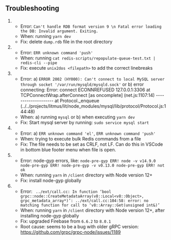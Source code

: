 
## Troubleshooting
1. 
    - Error: `Can't handle RDB format version 9 \n Fatal error loading the DB: Invalid argument. Exiting.`
    - When: running `yarn dev`
    - Fix: delete `dump.rdb` file in the root directory
2.
    - Error: `ERR unknown command 'push'`
    - When: running `cat redis-scripts/repopulate-queue-test.txt | redis-cli --pipe`
    - Fix: execute `unix2dos <filepath>` to add the correct linebreaks 
3.
    - Error: 
        a) `ERROR 2002 (HY000): Can't connect to local MySQL server through socket '/var/run/mysqld/mysqld.sock'` or 
        b) error connecting: Error: connect ECONNREFUSED 127.0.0.1:3306
             at TCPConnectWrap.afterConnect [as oncomplete] (net.js:1107:14)
             --------------------
             at Protocol._enqueue (../../projects/litmus/lit/node_modules/mysql/lib/protocol/Protocol.js:144:48)
    - When: a) running `mysql` or b) when executing `yarn dev`
    - Fix: Start mysql server by running: `sudo service mysql start`
4.
    - Error: 
        a) `ERR unknown command 'el'`, `ERR unknown command 'push'`
    - When: trying to execute bulk Redis commands from a file
    - Fix: The file needs to be set as CRLF, not LF. Can do this in VSCode in bottom blue footer menu when file is open.

5. 
    - Error: node-gyp errors, like: `node-pre-gyp ERR! node -v v14.9.0 node-pre-gyp ERR! node-pre-gyp -v v0.13.0 node-pre-gyp ERR! not ok`
    - When: running `yarn` in `/client` directory with Node version 12+
    - Fix: install node-gyp globally

6. 
    - Error: `
        ../ext/call.cc: In function ‘bool grpc::node::CreateMetadataArray(v8::Local<v8::Object>, grpc_metadata_array*)’:
        ../ext/call.cc:104:58: error: no matching function for call to ‘v8::Array::Get(unsigned int&)’`
    - When: running `yarn` in `/client` directory with Node version 12+, after installing node-gyp globally
    - Fix: upgraded Firebase from `6.6.2` to `8.0.1`
    - Root cause: seems to be a bug with older gRPC version: https://github.com/grpc/grpc-node/issues/1189